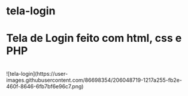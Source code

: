 # tela-login
<h1>Tela de Login feito com html, css e PHP</h1>
<br>
![tela-login](https://user-images.githubusercontent.com/86698354/206048719-1217a255-fb2e-460f-8646-6fb7bf6e96c7.png)
